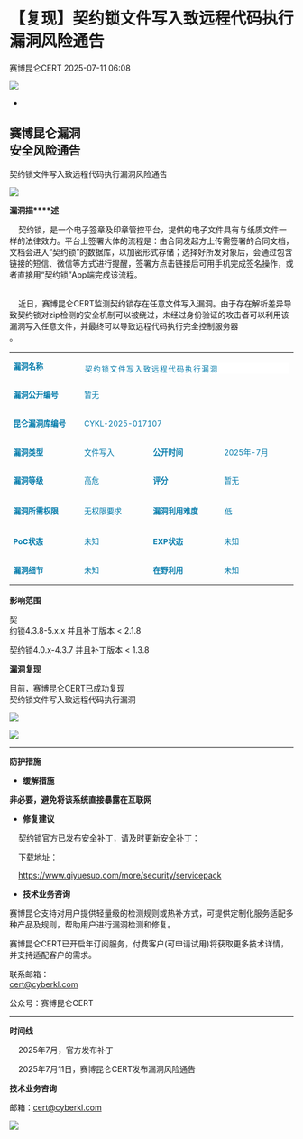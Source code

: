 #  【复现】契约锁文件写入致远程代码执行漏洞风险通告  
 赛博昆仑CERT   2025-07-11 06:08  
  
![](https://mmbiz.qpic.cn/mmbiz_gif/iaZ7t7b9Dodvib7ddpGMC6vx4COAy4sBoGbGCkwVUIJSHBPI0z1Utrp1h5ys6ygT3albl3PgjejJcRRRiaDFFbMBA/640?wx_fmt=gif "")  
  
  
-  
赛博昆仑漏洞  
安全风险通告  
-  
  
契约锁文件写入致远程代码执行漏洞风险通告  
  
![](https://mmbiz.qpic.cn/mmbiz_svg/7j1UQofaR9fsNXgsOXHVKZMJ1PCicm8s4RHQVjCJEjX63AsNibMx3So4wSMAvubEOoU2vLqYY7hIibIJbkEaPIDs5A4ianh5jibxw/640?wx_fmt=svg "")  
  
  
  
  
**漏洞描****述**  
  
    契约锁，是一个电子签章及印章管控平台，提供的电子文件具有与纸质文件一样的法律效力。平台上签署大体的流程是：由合同发起方上传需签署的合同文档，文档会进入“契约锁”的数据库，以加密形式存储；选择好所发对象后，会通过包含链接的短信、微信等方式进行提醒，签署方点击链接后可用手机完成签名操作，或者直接用“契约锁”App端完成该流程。  
      
  
    近日，赛博昆仑CERT监测契约锁存在任意文件写入漏洞。由于存在解析差异导致契约锁对zip检测的安全机制可以被绕过，未经过身份验证的攻击者可以利用该漏洞写入任意文件，并最终可以导致远程代码执行完全控制服务器  
。  
<table><tbody><tr style="height:39px;"><td data-colwidth="144" width="144" style="font-size: 10pt;text-align: left;word-break: break-all;"><p><span style="color: rgb(0, 122, 170);"><strong><span leaf="">漏洞名称</span></strong></span></p></td><td colspan="3" data-colwidth="144,144,144"><section><p style="-webkit-tap-highlight-color: transparent;margin-bottom: 8px;outline: 0px;font-family: &#34;PingFang SC&#34;, system-ui, -apple-system, BlinkMacSystemFont, &#34;Helvetica Neue&#34;, &#34;Hiragino Sans GB&#34;, &#34;Microsoft YaHei UI&#34;, &#34;Microsoft YaHei&#34;, Arial, sans-serif;letter-spacing: 0.544px;text-indent: 0em;background-color: rgb(255, 255, 255);visibility: visible;"><span leaf="" data-pm-slice="1 1 [&#34;para&#34;,{&#34;tagName&#34;:&#34;p&#34;,&#34;attributes&#34;:{&#34;style&#34;:&#34;-webkit-tap-highlight-color: transparent;margin-bottom: 8px;outline: 0px;font-family: \&#34;PingFang SC\&#34;, system-ui, -apple-system, BlinkMacSystemFont, \&#34;Helvetica Neue\&#34;, \&#34;Hiragino Sans GB\&#34;, \&#34;Microsoft YaHei UI\&#34;, \&#34;Microsoft YaHei\&#34;, Arial, sans-serif;letter-spacing: 0.544px;text-indent: 0em;background-color: rgb(255, 255, 255);visibility: visible;&#34;},&#34;namespaceURI&#34;:&#34;http://www.w3.org/1999/xhtml&#34;},&#34;node&#34;,{&#34;tagName&#34;:&#34;span&#34;,&#34;attributes&#34;:{&#34;style&#34;:&#34;-webkit-tap-highlight-color: transparent;outline: 0px;font-family: mp-quote, -apple-system-font, BlinkMacSystemFont, \&#34;Helvetica Neue\&#34;, \&#34;PingFang SC\&#34;, \&#34;Hiragino Sans GB\&#34;, \&#34;Microsoft YaHei UI\&#34;, \&#34;Microsoft YaHei\&#34;, Arial, sans-serif;color: rgb(91, 91, 91);font-size: 14px;letter-spacing: 1.8px;text-indent: 31.5994px;visibility: visible;&#34;},&#34;namespaceURI&#34;:&#34;http://www.w3.org/1999/xhtml&#34;}]" style="-webkit-tap-highlight-color: transparent;outline: 0px;font-family: mp-quote, -apple-system-font, BlinkMacSystemFont, &#34;Helvetica Neue&#34;, &#34;PingFang SC&#34;, &#34;Hiragino Sans GB&#34;, &#34;Microsoft YaHei UI&#34;, &#34;Microsoft YaHei&#34;, Arial, sans-serif;color: rgb(91, 91, 91);font-size: 14px;letter-spacing: 1.8px;text-indent: 31.5994px;visibility: visible;"><span textstyle="" style="font-size: 13px;color: rgb(0, 122, 170);">契约锁文件写入致远程代码执行漏洞</span></span></p></section></td></tr><tr style="height:39px;"><td data-colwidth="144" width="144" style="font-size: 10pt;text-align: left;"><p><span style="color: rgb(0, 122, 170);"><strong><span leaf="">漏洞公开编号</span></strong></span></p></td><td colspan="3" data-colwidth="144,144,144" style="font-size: 10pt;text-align: left;"><p><span style="color: rgb(0, 122, 170);"><span leaf="">暂无</span></span></p></td></tr><tr style="height:39px;"><td data-colwidth="144" width="144" style="font-size: 10pt;text-align: left;"><p><span style="color: rgb(0, 122, 170);"><strong><span leaf="">昆仑漏洞库编号</span></strong></span></p></td><td colspan="3" data-colwidth="144,144,144" style="font-size: 10pt;text-align: left;"><p><span style="color: rgb(0, 122, 170);"><span leaf=""><span textstyle="" style="color: rgb(0, 122, 170);">CYKL-2025-017107</span></span></span></p></td></tr><tr style="height:39px;"><td data-colwidth="144" width="144" style="font-size: 10pt;text-align: left;"><p><span style="color: rgb(0, 122, 170);"><strong><span leaf="">漏洞类型</span></strong></span></p></td><td data-colwidth="144" width="144" style="font-size: 10pt;text-align: left;"><p><span style="color: rgb(0, 122, 170);"><span leaf="">文件写入</span></span></p></td><td data-colwidth="144" width="144" style="font-size: 10pt;text-align: left;"><p><span style="color: rgb(0, 122, 170);"><strong><span leaf="">公开时间</span></strong></span></p></td><td data-colwidth="144" width="144" style="font-size: 10pt;text-align: left;"><p><span style="color: rgb(0, 122, 170);"><span leaf="">2025年-7月</span></span></p></td></tr><tr style="height:39px;"><td data-colwidth="144" width="144" style="font-size: 10pt;text-align: left;"><p><span style="color: rgb(0, 122, 170);"><strong><span leaf="">漏洞等级</span></strong></span></p></td><td data-colwidth="144" width="144" style="font-size: 10pt;text-align: left;"><p><span style="color: rgb(0, 122, 170);"><span leaf="">高危</span></span></p></td><td data-colwidth="144" width="144" style="font-size: 10pt;text-align: left;"><p><span style="color: rgb(0, 122, 170);"><strong><span leaf="">评分</span></strong></span></p></td><td data-colwidth="144" width="144" style="font-size: 10pt;text-align: left;"><p><span style="color: rgb(0, 122, 170);"><span leaf="">暂无</span></span></p></td></tr><tr style="height:39px;"><td data-colwidth="144" width="144" style="font-size: 10pt;text-align: left;"><p><span style="color: rgb(0, 122, 170);"><strong><span leaf="">漏洞所需权限</span></strong></span></p></td><td data-colwidth="144" width="144" style="font-size: 10pt;text-align: left;"><p><span style="color: rgb(0, 122, 170);"><span leaf="">无权限要求</span></span></p></td><td data-colwidth="144" width="144" style="font-size: 10pt;text-align: left;"><p><span style="color: rgb(0, 122, 170);"><strong><span leaf="">漏洞利用难度</span></strong></span></p></td><td data-colwidth="144" width="144"><p><span leaf="" style="color: rgb(0, 122, 170);"><span textstyle="" style="font-size: 13px;">低</span></span></p></td></tr><tr style="height:39px;"><td data-colwidth="144" width="144" style="font-size: 10pt;text-align: left;"><p><span style="color: rgb(0, 122, 170);"><strong><span leaf="">PoC</span></strong><strong><span leaf="">状态</span></strong></span></p></td><td data-colwidth="144" width="144" style="font-size: 10pt;text-align: left;"><p><span style="color: rgb(0, 122, 170);"><span leaf="">未知</span></span></p></td><td data-colwidth="144" width="144" style="font-size: 10pt;text-align: left;"><p><span style="color: rgb(0, 122, 170);"><strong><span leaf="">EXP</span></strong><strong><span leaf="">状态</span></strong></span></p></td><td data-colwidth="144" width="144" style="font-size: 10pt;text-align: left;"><p><span style="color: rgb(0, 122, 170);"><span leaf="">未知</span></span></p></td></tr><tr style="height:39px;"><td data-colwidth="144" width="144" style="font-size: 10pt;text-align: left;"><p><span style="color: rgb(0, 122, 170);"><strong><span leaf="">漏洞细节</span></strong></span></p></td><td data-colwidth="144" width="144" style="font-size: 10pt;text-align: left;"><p><span style="color: rgb(0, 122, 170);"><span leaf="">未知</span></span></p></td><td data-colwidth="144" width="144" style="font-size: 10pt;text-align: left;"><p><span style="color: rgb(0, 122, 170);"><strong><span leaf="">在野利用</span></strong></span></p></td><td data-colwidth="144" width="144" style="font-size: 10pt;text-align: left;"><p><span style="color: rgb(0, 122, 170);"><span leaf="">未知</span></span></p></td></tr></tbody></table>  
  
**影响范围**  
  
契  
约锁4.3.8-5.x.x 并且补丁版本 < 2.1.8  
  
契约锁4.0.x-4.3.7 并且补丁版本 < 1.3.8  
  
**漏洞复现**  
  
  
目前，赛博昆仑CERT已成功复现  
契约锁文件写入致远程代码执行漏洞  
  
![](https://mmbiz.qpic.cn/sz_mmbiz_png/iaZ7t7b9DodvKbjn5nNAicZ9u2FgECuKCTjwnWtfllHiabKOyo6jGpjWicw1zX06icTKawESKRDbd9vTrOhPkW8paRA/640?wx_fmt=png&from=appmsg "")  
  
  
![](https://mmbiz.qpic.cn/sz_mmbiz_png/iaZ7t7b9DodvKbjn5nNAicZ9u2FgECuKCTzkskflUQ16BsW4ia8VHl6ff29HOzB2bEiaSXvh3CNX8ic2Z5InbIqI64Q/640?wx_fmt=png&from=appmsg "")  
  
  
  
****  
**防护措施**  
- **缓解措施**  
  
**非必要，避免将该系统直接暴露在互联网**  
  
- **修复建议**  
  
    契约锁官方已发布安全补丁，请及时更新安全补丁：  
  
    下载地址：  
  
    https://www.qiyuesuo.com/more/security/servicepack  
  
  
- **技术业务咨询**  
  
  
  
赛博昆仑支持对用户提供轻量级的检测规则或热补方式，可提供定制化服务适配多种产品及规则，帮助用户进行漏洞检测和修复。  
  
赛博昆仑CERT已开启年订阅服务，付费客户(可申请试用)将获取更多技术详情，并支持适配客户的需求。  
  
联系邮箱：  
cert@cyberkl.com  
  
公众号：赛博昆仑CERT  
  
  
****  
**时间线**  
  
    2025年7月，官方发布补丁  
  
    2025年7月11日，赛博昆仑CERT发布漏洞风险通告  
  
  
**技术业务咨询**  
  
邮箱：cert@cyberkl.com  
  
  
  
![](https://mmbiz.qpic.cn/mmbiz_gif/iaZ7t7b9Dodvib7ddpGMC6vx4COAy4sBoGLJ1DKwHPSc2JX7FQat3De8XiaajuAHkJzOY9ic9bnaHiaLJqVHIe0E2wg/640?wx_fmt=gif "")  
  
  
  
  
  
  
  
  
  
  
  
  
